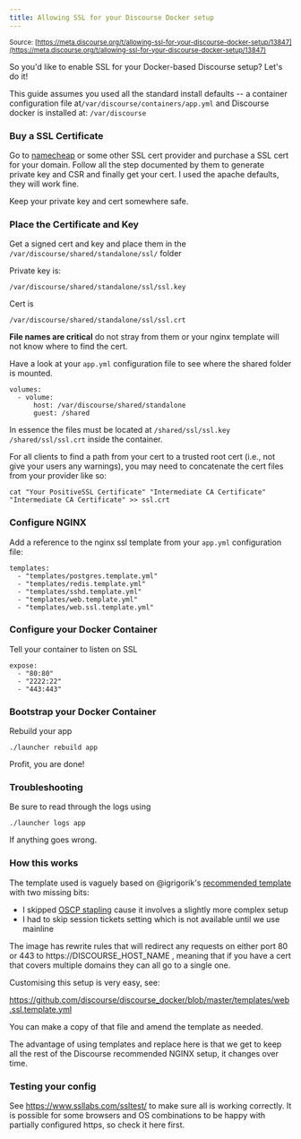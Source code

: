 ```yaml
---
title: Allowing SSL for your Discourse Docker setup
---
```


<small class="documentation-source">Source: [https://meta.discourse.org/t/allowing-ssl-for-your-discourse-docker-setup/13847](https://meta.discourse.org/t/allowing-ssl-for-your-discourse-docker-setup/13847)</small>

So you'd like to enable SSL for your Docker-based Discourse setup? Let's do it! 

This guide assumes you used all the standard install defaults -- a container configuration file at`/var/discourse/containers/app.yml` and Discourse docker is installed at: `/var/discourse`

### Buy a SSL Certificate

Go to [namecheap][1] or some other SSL cert provider and purchase a SSL cert for your domain. Follow all the step documented by them to generate private key and CSR and finally get your cert. I used the apache defaults, they will work fine. 

Keep your private key and cert somewhere safe. 

### Place the Certificate and Key

Get a signed cert and key and place them in the `/var/discourse/shared/standalone/ssl/` folder 

Private key is:

 `/var/discourse/shared/standalone/ssl/ssl.key`

Cert is 

 `/var/discourse/shared/standalone/ssl/ssl.crt`

**File names are critical** do not stray from them or your nginx template will not know where to find the cert. 

Have a look at your `app.yml` configuration file to see where the shared folder is mounted. 

    volumes:
      - volume:
          host: /var/discourse/shared/standalone
          guest: /shared

In essence the files must be located at `/shared/ssl/ssl.key` `/shared/ssl/ssl.crt` inside the container.  

For all clients to find a path from your cert to a trusted root cert (i.e., not give your users any warnings), you may need to concatenate the cert files from your provider like so:

    cat "Your PositiveSSL Certificate" "Intermediate CA Certificate" "Intermediate CA Certificate" >> ssl.crt

### Configure NGINX

Add a reference to the nginx ssl template from your `app.yml` configuration file:

    templates:
      - "templates/postgres.template.yml"
      - "templates/redis.template.yml"
      - "templates/sshd.template.yml"
      - "templates/web.template.yml"
      - "templates/web.ssl.template.yml"

### Configure your Docker Container

Tell your container to listen on SSL

    expose:
      - "80:80"
      - "2222:22"
      - "443:443"

### Bootstrap your Docker Container

Rebuild your app

```
./launcher rebuild app
```

Profit, you are done!


### Troubleshooting

Be sure to read through the logs using 

```
./launcher logs app
```

If anything goes wrong. 

### How this works

The template used is vaguely based on @igrigorik's [recommended template][2] with two missing bits:

- I skipped [OSCP stapling][4] cause it involves a slightly more complex setup 
- I had to skip session tickets setting which is not available until we use mainline

The image has rewrite rules that will redirect any requests on either port 80 or 443 to https://DISCOURSE_HOST_NAME , meaning that if you have a cert that covers multiple domains they can all go to a single one. 

Customising this setup is very easy, see: 

https://github.com/discourse/discourse_docker/blob/master/templates/web.ssl.template.yml

You can make a copy of that file and amend the template as needed. 

The advantage of using templates and replace here is that we get to keep all the rest of the Discourse recommended NGINX setup, it changes over time. 

### Testing your config

See https://www.ssllabs.com/ssltest/ to make sure all is working correctly. It is possible for some browsers and OS combinations to be happy with partially configured https, so check it here first.

  [1]: https://www.namecheap.com
  [2]: https://meta.discourse.org/t/nginx-nginx-and-docker/13299/10?u=sam
  [4]: http://chimera.labs.oreilly.com/books/1230000000545/ch04.html#_ocsp_stapling

